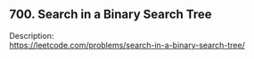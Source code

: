 ## 700. Search in a Binary Search Tree

Description:  
https://leetcode.com/problems/search-in-a-binary-search-tree/